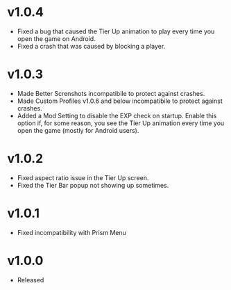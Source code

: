 # v1.0.4
* Fixed a bug that caused the Tier Up animation to play every time you open the game on Android.
* Fixed a crash that was caused by blocking a player.

# v1.0.3
* Made Better Screnshots incompatibile to protect against crashes.
* Made Custom Profiles v1.0.6 and below incompatibile to protect against crashes.
* Added a Mod Setting to disable the EXP check on startup. Enable this option if, for some reason, you see the Tier Up animation every time you open the game (mostly for Android users).

# v1.0.2

* Fixed aspect ratio issue in the Tier Up screen.
* Fixed the Tier Bar popup not showing up sometimes.

# v1.0.1

* Fixed incompatibility with Prism Menu

# v1.0.0

* Released